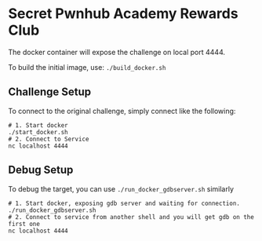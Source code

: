 # Secret Pwnhub Academy Rewards Club
The docker container will expose the challenge on local port 4444.

To build the initial image, use: `./build_docker.sh`

## Challenge Setup
To connect to the original challenge, simply connect like the following:

```
# 1. Start docker
./start_docker.sh
# 2. Connect to Service
nc localhost 4444
```

## Debug Setup
To debug the target, you can use `./run_docker_gdbserver.sh` similarly

```
# 1. Start docker, exposing gdb server and waiting for connection.
./run_docker_gdbserver.sh
# 2. Connect to service from another shell and you will get gdb on the first one
nc localhost 4444
```